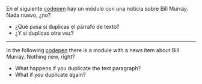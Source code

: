 En el siguiente [codepen](https://codepen.io/adalab/pen/MOjMPr) hay un módulo con una noticia sobre Bill Murray. Nada nuevo, ¿no?

- ¿Qué pasa si duplicas el párrafo de texto?
- ¿Y si duplicas otra vez?

***

In the following [codepen](https://codepen.io/adalab/pen/MOjMPr) there is a module with a news item about Bill Murray. Nothing new, right?

- What happens if you duplicate the text paragraph?
- What if you duplicate again?
